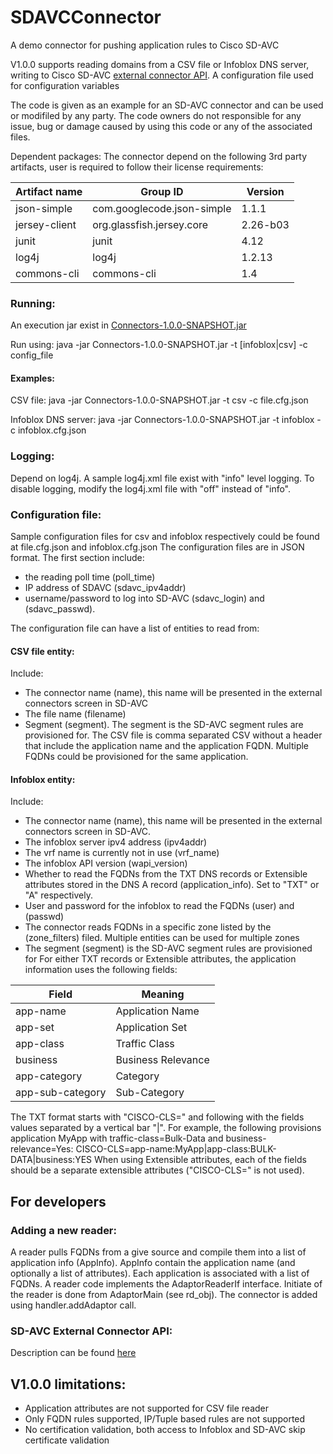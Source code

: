 # SDAVCConnector
A demo connector for pushing application rules to Cisco SD-AVC

V1.0.0 supports reading domains from a CSV file or Infoblox DNS server, writing to Cisco SD-AVC [external connector API](https://www.cisco.com/c/en/us/td/docs/ios-xml/ios/avc/sd-avc/2-1-0/ug/sd-avc-2-1-0-ug/restapi.html).
A configuration file used for configuration variables

The code is given as an example for an SD-AVC connector and can be used or modifiled by any party. The code owners do not responsible for any issue, bug or damage caused by using this code or any of the associated files.

Dependent packages:
The connector depend on the following 3rd party artifacts, user is required to follow their license requirements:


 Artifact name  | Group ID | Version 
 -------------- | -------- | ------- 
 json-simple  | com.googlecode.json-simple  | 1.1.1 
 jersey-client  | org.glassfish.jersey.core  | 2.26-b03 
 junit  | junit  | 4.12 
 log4j  | log4j  | 1.2.13 
 commons-cli | commons-cli | 1.4 

### Running:
An execution jar exist in [Connectors-1.0.0-SNAPSHOT.jar](https://github.com/nir-bendvora/SDAVCConnector/blob/master/Connectors-1.0.0-SNAPSHOT.jar)

Run using:
java -jar Connectors-1.0.0-SNAPSHOT.jar -t [infoblox|csv] -c config_file

#### Examples:
CSV file:
java -jar Connectors-1.0.0-SNAPSHOT.jar -t csv -c file.cfg.json

Infoblox DNS server:
java -jar Connectors-1.0.0-SNAPSHOT.jar -t infoblox -c infoblox.cfg.json

### Logging:
Depend on log4j. A sample log4j.xml file exist with "info" level logging.
To disable logging, modify the log4j.xml file with "off" instead of "info".

### Configuration file:
Sample configuration files for csv and infoblox respectively could be found at file.cfg.json and infoblox.cfg.json
The configuration files are in JSON format.
The first section include:
* the reading poll time (poll_time)
* IP address of SDAVC (sdavc_ipv4addr)
* username/password to log into SD-AVC (sdavc_login) and (sdavc_passwd).

The configuration file can have a list of entities to read from:

#### CSV file entity:
Include:
* The connector name (name), this name will be presented in the external connectors screen in SD-AVC
* The file name (filename) 
* Segment (segment). The segment is the SD-AVC segment rules are provisioned for.
The CSV file is comma separated CSV without a header that include the application name and the application FQDN.
Multiple FQDNs could be provisioned for the same application.

#### Infoblox entity:
Include:
* The connector name (name), this name will be presented in the external connectors screen in SD-AVC. 
* The infoblox server ipv4 address (ipv4addr)
* The vrf name is currently not in use (vrf_name)
* The infoblox API version (wapi_version)
* Whether to read the FQDNs from the TXT DNS records or Extensible attributes stored in the DNS A record (application_info). Set to "TXT" or "A" respectively.
* User and password for the infoblox to read the FQDNs (user) and (passwd)
* The connector reads FQDNs in a specific zone listed by the (zone_filters) filed. Multiple entities can be used for multiple zones
* The segment (segment) is the SD-AVC segment rules are provisioned for
For either TXT records or Extensible attributes, the application information uses the following fields:

Field | Meaning
----- | -------
app-name | Application Name
app-set | Application Set
app-class | Traffic Class
business | Business Relevance
app-category | Category
app-sub-category | Sub-Category

The TXT format starts with "CISCO-CLS=" and following with the fields values separated by a vertical bar "|". 
For example, the following provisions application MyApp with traffic-class=Bulk-Data and business-relevance=Yes:
  CISCO-CLS=app-name:MyApp|app-class:BULK-DATA|business:YES
When using Extensible attributes, each of the fields should be a separate extensible attributes ("CISCO-CLS=" is not used).

## For developers
### Adding a new reader:
A reader pulls FQDNs from a give source and compile them into a list of application info (AppInfo).
AppInfo contain the application name (and optionally a list of attributes).
Each application is associated with a list of FQDNs.
A reader code implements the AdaptorReaderIf interface.
Initiate of the reader is done from AdaptorMain (see rd_obj).
The connector is added using handler.addAdaptor call.

### SD-AVC External Connector API:
Description can be found [here](https://www.cisco.com/c/en/us/td/docs/ios-xml/ios/avc/sd-avc/2-1-0/ug/sd-avc-2-1-0-ug/restapi.html)

## V1.0.0 limitations:
* Application attributes are not supported for CSV file reader
* Only FQDN rules supported, IP/Tuple based rules are not supported
* No certification validation, both access to Infoblox and SD-AVC skip certificate validation

